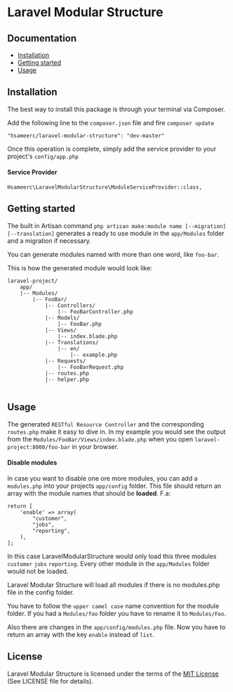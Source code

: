 # Laravel Modular Structure
## Documentation

* [Installation](#installation)
* [Getting started](#getting-started)
* [Usage](#usage)


<a name="installation"></a>
## Installation

The best way to install this package is through your terminal via Composer.

Add the following line to the `composer.json` file and fire `composer update`

```
"hsameerc/laravel-modular-structure": "dev-master"
```
Once this operation is complete, simply add the service provider to your project's `config/app.php`

#### Service Provider
```
Hsameerc\LaravelModularStructure\ModuleServiceProvider::class,
```

<a name="getting-started"></a>
## Getting started

The built in Artisan command `php artisan make:module name [--migration] [--translation]` generates a ready to use module in the `app/Modules` folder and a migration if necessary.

You can generate modules named with more than one word, like `foo-bar`.

This is how the generated module would look like:
```
laravel-project/
    app/
    |-- Modules/
        |-- FooBar/
            |-- Controllers/
                |-- FooBarController.php
            |-- Models/
                |-- FooBar.php
            |-- Views/
                |-- index.blade.php
            |-- Translations/
                |-- en/
                    |-- example.php
            |-- Requests/
                |-- FooBarRequest.php
            |-- routes.php
            |-- helper.php
                
```

<a name="usage"></a>
## Usage

The generated `RESTful Resource Controller` and the corresponding `routes.php` make it easy to dive in. In my example you would see the output from the `Modules/FooBar/Views/index.blade.php` when you open `laravel-project:8000/foo-bar` in your browser.


#### Disable modules
In case you want to disable one ore more modules, you can add a `modules.php` into your projects `app/config` folder. This file should return an array with the module names that should be **loaded**.
F.a:
```
return [
    'enable' => array(
        "customer",
        "jobs",
        "reporting",
    ),
];
```
In this case LaravelModularStructure would only load this three modules `customer` `jobs` `reporting`. Every other module in the `app/Modules` folder would not be loaded.

Laravel Modular Structure will load all modules if there is no modules.php file in the config folder.

You have to follow the `upper camel case` name convention for the module folder. If you had a `Modules/foo` folder you have to rename it to `Modules/Foo`. 

Also there are changes in the `app/config/modules.php` file. Now you have to return an array with the key `enable` instead of `list`.



## License

Laravel Modular Structure is licensed under the terms of the [MIT License](http://opensource.org/licenses/MIT)
(See LICENSE file for details).
